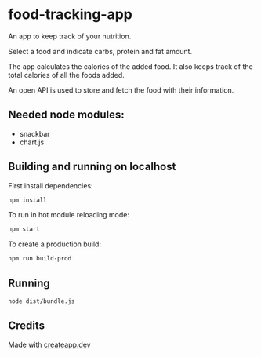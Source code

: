 # food-tracking-app

An app to keep track of your nutrition.

Select a food and indicate carbs, protein and fat amount.

The app calculates the calories of the added food. It also keeps track of the total calories of all the foods added.

An open API is used to store and fetch the food with their information.

## Needed node modules:

- snackbar
- chart.js

## Building and running on localhost

First install dependencies:

```sh
npm install
```

To run in hot module reloading mode:

```sh
npm start
```

To create a production build:

```sh
npm run build-prod
```

## Running

```sh
node dist/bundle.js
```

## Credits

Made with [createapp.dev](https://createapp.dev/)

